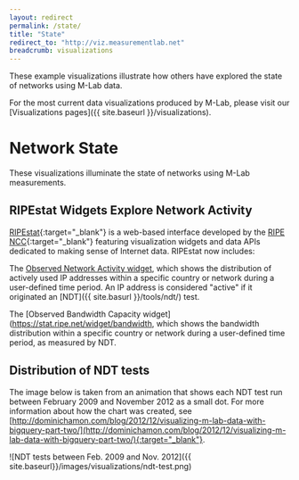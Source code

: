 ```yaml
---
layout: redirect
permalink: /state/
title: "State"
redirect_to: "http://viz.measurementlab.net"
breadcrumb: visualizations
---
```


These example visualizations illustrate how others have explored the state of networks using M-Lab data.

For the most current data visualizations produced by M-Lab, please visit our [Visualizations pages]({{ site.baseurl }}/visualizations).

# Network State

These visualizations illuminate the state of networks using M-Lab measurements.

## RIPEstat Widgets Explore Network Activity

[RIPEstat](https://stat.ripe.net/){:target="_blank"} is a web-based interface developed by the [RIPE NCC](http://www.ripe.net/){:target="_blank"} featuring visualization widgets and data APIs dedicated to making sense of Internet data. RIPEstat now includes:

The [Observed Network Activity widget](https://stat.ripe.net/widget/network-activity), which shows the distribution of actively used IP addresses within a specific country or network during a user-defined time period. An IP address is considered "active" if it originated an [NDT]({{ site.basurl }}/tools/ndt/) test.

The [Observed Bandwidth Capacity widget](https://stat.ripe.net/widget/bandwidth, which shows the bandwidth distribution within a specific country or network during a user-defined time period, as measured by NDT.

## Distribution of NDT tests

The image below is taken from an animation that shows each NDT test run between February 2009 and November 2012 as a small dot. For more information about how the chart was created, see [http://dominichamon.com/blog/2012/12/visualizing-m-lab-data-with-bigquery-part-two/](http://dominichamon.com/blog/2012/12/visualizing-m-lab-data-with-bigquery-part-two/){:target="_blank"}.

![NDT tests between Feb. 2009 and Nov. 2012]({{ site.baseurl}}/images/visualizations/ndt-test.png)